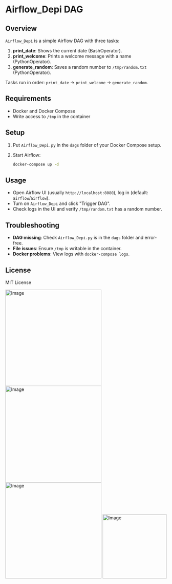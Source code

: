 # Airflow_Depi DAG

## Overview

`Airflow_Depi` is a simple Airflow DAG with three tasks:

1. **print_date**: Shows the current date (BashOperator).
2. **print_welcome**: Prints a welcome message with a name (PythonOperator).
3. **generate_random**: Saves a random number to `/tmp/random.txt` (PythonOperator).

Tasks run in order: `print_date` → `print_welcome` → `generate_random`.

## Requirements

- Docker and Docker Compose
- Write access to `/tmp` in the container

## Setup


1. Put `Airflow_Depi.py` in the `dags` folder of your Docker Compose setup.
2. Start Airflow:

   ```bash
   docker-compose up -d
   ```

## Usage

- Open Airflow UI (usually `http://localhost:8080`), log in (default: `airflow`/`airflow`).
- Turn on `Airflow_Depi` and click "Trigger DAG".
- Check logs in the UI and verify `/tmp/random.txt` has a random number.

## Troubleshooting

- **DAG missing**: Check `Airflow_Depi.py` is in the `dags` folder and error-free.
- **File issues**: Ensure `/tmp` is writable in the container.
- **Docker problems**: View logs with `docker-compose logs`.

## License

MIT License




<div>
<img width= "300"alt="Image" src="https://github.com/user-attachments/assets/49585790-cc6d-4abc-8a25-1087ce550f8d" />
<img width="300" alt="Image" src="https://github.com/user-attachments/assets/34b524c1-6a63-4650-bc8d-a2d29aac1eb5" />
<img width="300" alt="Image" src="https://github.com/user-attachments/assets/87ec40a8-34e0-4b8c-a128-90702c5190c5" />
<img width="200" alt="Image" src="https://github.com/user-attachments/assets/b08cc719-b5ef-44a2-8cc7-08d82a67928e" />
</div>

